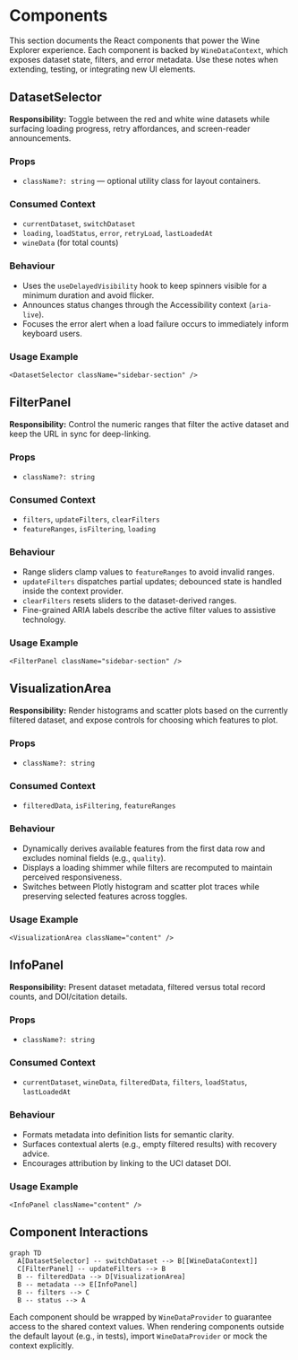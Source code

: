 # Components

This section documents the React components that power the Wine Explorer experience. Each component is backed by `WineDataContext`, which exposes dataset state, filters, and error metadata. Use these notes when extending, testing, or integrating new UI elements.

## DatasetSelector

**Responsibility:** Toggle between the red and white wine datasets while surfacing loading progress, retry affordances, and screen-reader announcements.

### Props

- `className?: string` — optional utility class for layout containers.

### Consumed Context

- `currentDataset`, `switchDataset`
- `loading`, `loadStatus`, `error`, `retryLoad`, `lastLoadedAt`
- `wineData` (for total counts)

### Behaviour

- Uses the `useDelayedVisibility` hook to keep spinners visible for a minimum duration and avoid flicker.
- Announces status changes through the Accessibility context (`aria-live`).
- Focuses the error alert when a load failure occurs to immediately inform keyboard users.

### Usage Example

```tsx
<DatasetSelector className="sidebar-section" />
```

## FilterPanel

**Responsibility:** Control the numeric ranges that filter the active dataset and keep the URL in sync for deep-linking.

### Props

- `className?: string`

### Consumed Context

- `filters`, `updateFilters`, `clearFilters`
- `featureRanges`, `isFiltering`, `loading`

### Behaviour

- Range sliders clamp values to `featureRanges` to avoid invalid ranges.
- `updateFilters` dispatches partial updates; debounced state is handled inside the context provider.
- `clearFilters` resets sliders to the dataset-derived ranges.
- Fine-grained ARIA labels describe the active filter values to assistive technology.

### Usage Example

```tsx
<FilterPanel className="sidebar-section" />
```

## VisualizationArea

**Responsibility:** Render histograms and scatter plots based on the currently filtered dataset, and expose controls for choosing which features to plot.

### Props

- `className?: string`

### Consumed Context

- `filteredData`, `isFiltering`, `featureRanges`

### Behaviour

- Dynamically derives available features from the first data row and excludes nominal fields (e.g., `quality`).
- Displays a loading shimmer while filters are recomputed to maintain perceived responsiveness.
- Switches between Plotly histogram and scatter plot traces while preserving selected features across toggles.

### Usage Example

```tsx
<VisualizationArea className="content" />
```

## InfoPanel

**Responsibility:** Present dataset metadata, filtered versus total record counts, and DOI/citation details.

### Props

- `className?: string`

### Consumed Context

- `currentDataset`, `wineData`, `filteredData`, `filters`, `loadStatus`, `lastLoadedAt`

### Behaviour

- Formats metadata into definition lists for semantic clarity.
- Surfaces contextual alerts (e.g., empty filtered results) with recovery advice.
- Encourages attribution by linking to the UCI dataset DOI.

### Usage Example

```tsx
<InfoPanel className="content" />
```

## Component Interactions

```mermaid
graph TD
  A[DatasetSelector] -- switchDataset --> B[[WineDataContext]]
  C[FilterPanel] -- updateFilters --> B
  B -- filteredData --> D[VisualizationArea]
  B -- metadata --> E[InfoPanel]
  B -- filters --> C
  B -- status --> A
```

Each component should be wrapped by `WineDataProvider` to guarantee access to the shared context values. When rendering components outside the default layout (e.g., in tests), import `WineDataProvider` or mock the context explicitly.
